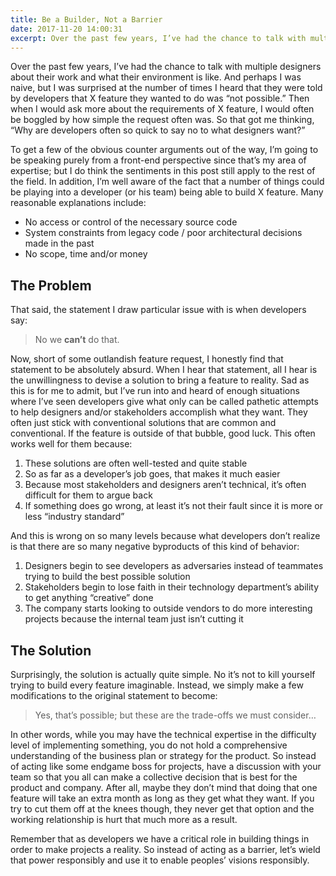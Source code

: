 ```yaml
---
title: Be a Builder, Not a Barrier
date: 2017-11-20 14:00:31
excerpt: Over the past few years, I’ve had the chance to talk with multiple designers about their work and what their environment is like. And perhaps I was naive, but I was surprised at the number of times I heard that they were told by developers that X feature they wanted to do was “not possible.” Then when I would ask more about the requirements of X feature, I would often be boggled by how simple the request often was. So that got me thinking, “Why are developers often so quick to say no to what designers want?”
---
```


Over the past few years, I’ve had the chance to talk with multiple designers about their work and what their environment is like. And perhaps I was naive, but I was surprised at the number of times I heard that they were told by developers that X feature they wanted to do was “not possible.” Then when I would ask more about the requirements of X feature, I would often be boggled by how simple the request often was. So that got me thinking, “Why are developers often so quick to say no to what designers want?”

To get a few of the obvious counter arguments out of the way, I’m going to be speaking purely from a front-end perspective since that’s my area of expertise; but I do think the sentiments in this post still apply to the rest of the field. In addition, I’m well aware of the fact that a number of things could be playing into a developer (or his team) being able to build X feature. Many reasonable explanations include:

- No access or control of the necessary source code
- System constraints from legacy code / poor architectural decisions made in the past
- No scope, time and/or money

## The Problem

That said, the statement I draw particular issue with is when developers say:

> No we **can’t** do that.

Now, short of some outlandish feature request, I honestly find that statement to be absolutely absurd. When I hear that statement, all I hear is the unwillingness to devise a solution to bring a feature to reality. Sad as this is for me to admit, but I’ve run into and heard of enough situations where I’ve seen developers give what only can be called pathetic attempts to help designers and/or stakeholders accomplish what they want. They often just stick with conventional solutions that are common and conventional. If the feature is outside of that bubble, good luck. This often works well for them because:

1. These solutions are often well-tested and quite stable
2. So as far as a developer’s job goes, that makes it much easier
3. Because most stakeholders and designers aren’t technical, it’s often difficult for them to argue back
4. If something does go wrong, at least it’s not their fault since it is more or less “industry standard”

And this is wrong on so many levels because what developers don’t realize is that there are so many negative byproducts of this kind of behavior:

1. Designers begin to see developers as adversaries instead of teammates trying to build the best possible solution
2. Stakeholders begin to lose faith in their technology department’s ability to get anything “creative” done
3. The company starts looking to outside vendors to do more interesting projects because the internal team just isn’t cutting it

## The Solution

Surprisingly, the solution is actually quite simple. No it’s not to kill yourself trying to build every feature imaginable. Instead, we simply make a few modifications to the original statement to become:

> Yes, that’s possible; but these are the trade-offs we must consider…

In other words, while you may have the technical expertise in the difficulty level of implementing something, you do not hold a comprehensive understanding of the business plan or strategy for the product. So instead of acting like some endgame boss for projects, have a discussion with your team so that you all can make a collective decision that is best for the product and company. After all, maybe they don’t mind that doing that one feature will take an extra month as long as they get what they want. If you try to cut them off at the knees though, they never get that option and the working relationship is hurt that much more as a result.

Remember that as developers we have a critical role in building things in order to make projects a reality. So instead of acting as a barrier, let’s wield that power responsibly and use it to enable peoples’ visions responsibly.
